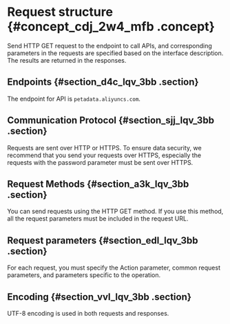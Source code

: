# Request structure {#concept_cdj_2w4_mfb .concept}

Send HTTP GET request to the endpoint to call APIs, and corresponding parameters in the requests are specified based on the interface description. The results are returned in the responses.

## Endpoints {#section_d4c_lqv_3bb .section}

The endpoint for API is `petadata.aliyuncs.com`.

## Communication Protocol {#section_sjj_lqv_3bb .section}

Requests are sent over HTTP or HTTPS. To ensure data security, we recommend that you send your requests over HTTPS, especially the requests with the password parameter must be sent over HTTPS.

## Request Methods {#section_a3k_lqv_3bb .section}

You can send requests using the HTTP GET method. If you use this method, all the request parameters must be included in the request URL.

## Request parameters {#section_edl_lqv_3bb .section}

For each request, you must specify the Action parameter, common request parameters, and parameters specific to the operation.

## Encoding {#section_vvl_lqv_3bb .section}

UTF-8 encoding is used in both requests and responses.

